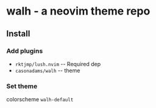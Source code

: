# walh - a neovim theme repo

## Install

### Add plugins

- `rktjmp/lush.nvim` -- Required dep
- `casonadams/walh`  -- theme

### Set theme

colorscheme `walh-default`
